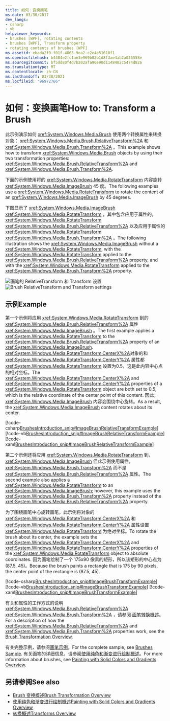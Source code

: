 ```yaml
---
title: 如何：变换画笔
ms.date: 03/30/2017
dev_langs:
- csharp
- vb
helpviewer_keywords:
- brushes [WPF], rotating contents
- brushes [WPF], Transform property
- rotating contents of brushes [WPF]
ms.assetid: ebada2f9-f01f-4863-9ea2-c2e4e51610f1
ms.openlocfilehash: b4484e2fc1ae3e969b02b1d8f3ae4ab2a035558e
ms.sourcegitcommit: bf5dd80f4d7b202afa90e90d1148402c5474d826
ms.translationtype: MT
ms.contentlocale: zh-CN
ms.lasthandoff: 03/30/2021
ms.locfileid: "96972766"
---
```

# <a name="how-to-transform-a-brush"></a><span data-ttu-id="1816d-102">如何：变换画笔</span><span class="sxs-lookup"><span data-stu-id="1816d-102">How to: Transform a Brush</span></span>
<span data-ttu-id="1816d-103">此示例演示如何 <xref:System.Windows.Media.Brush> 使用两个转换属性来转换对象： <xref:System.Windows.Media.Brush.RelativeTransform%2A> 和 <xref:System.Windows.Media.Brush.Transform%2A> 。</span><span class="sxs-lookup"><span data-stu-id="1816d-103">This example shows how to transform <xref:System.Windows.Media.Brush> objects by using their two transformation properties: <xref:System.Windows.Media.Brush.RelativeTransform%2A> and <xref:System.Windows.Media.Brush.Transform%2A>.</span></span>  
  
 <span data-ttu-id="1816d-104">下面的示例使用将的 <xref:System.Windows.Media.RotateTransform> 内容旋转 <xref:System.Windows.Media.ImageBrush> 45 度。</span><span class="sxs-lookup"><span data-stu-id="1816d-104">The following examples use a <xref:System.Windows.Media.RotateTransform> to rotate the content of an <xref:System.Windows.Media.ImageBrush> by 45 degrees.</span></span>  
  
 <span data-ttu-id="1816d-105">下图显示了 <xref:System.Windows.Media.ImageBrush> <xref:System.Windows.Media.RotateTransform> ，其中包含应用于属性的， <xref:System.Windows.Media.RotateTransform> <xref:System.Windows.Media.Brush.RelativeTransform%2A> 以及应用于属性的 <xref:System.Windows.Media.RotateTransform> <xref:System.Windows.Media.Brush.Transform%2A> 。</span><span class="sxs-lookup"><span data-stu-id="1816d-105">The following illustration shows the <xref:System.Windows.Media.ImageBrush> without a <xref:System.Windows.Media.RotateTransform>, with the <xref:System.Windows.Media.RotateTransform> applied to the <xref:System.Windows.Media.Brush.RelativeTransform%2A> property, and with the <xref:System.Windows.Media.RotateTransform> applied to the <xref:System.Windows.Media.Brush.Transform%2A> property.</span></span>  
  
 <span data-ttu-id="1816d-106">![画笔的 RelativeTransform 和 Transform 设置](./media/wcpsdk-graphicsmm-transformandrelativetransform.png "wcpsdk_graphicsmm_transformandrelativetransform")</span><span class="sxs-lookup"><span data-stu-id="1816d-106">![Brush RelativeTransform and Transform settings](./media/wcpsdk-graphicsmm-transformandrelativetransform.png "wcpsdk_graphicsmm_transformandrelativetransform")</span></span>  
  
## <a name="example"></a><span data-ttu-id="1816d-107">示例</span><span class="sxs-lookup"><span data-stu-id="1816d-107">Example</span></span>  
 <span data-ttu-id="1816d-108">第一个示例将应用 <xref:System.Windows.Media.RotateTransform> 到的 <xref:System.Windows.Media.Brush.RelativeTransform%2A> 属性 <xref:System.Windows.Media.ImageBrush> 。</span><span class="sxs-lookup"><span data-stu-id="1816d-108">The first example applies a <xref:System.Windows.Media.RotateTransform> to the <xref:System.Windows.Media.Brush.RelativeTransform%2A> property of an <xref:System.Windows.Media.ImageBrush>.</span></span> <span data-ttu-id="1816d-109"><xref:System.Windows.Media.RotateTransform.CenterX%2A>对象的和 <xref:System.Windows.Media.RotateTransform.CenterY%2A> 属性都 <xref:System.Windows.Media.RotateTransform> 设置为0.5，这是此内容中心点的相对坐标。</span><span class="sxs-lookup"><span data-stu-id="1816d-109">The <xref:System.Windows.Media.RotateTransform.CenterX%2A> and <xref:System.Windows.Media.RotateTransform.CenterY%2A> properties of a <xref:System.Windows.Media.RotateTransform> object are both set to 0.5, which is the relative coordinate of the center point of this content.</span></span> <span data-ttu-id="1816d-110">因此， <xref:System.Windows.Media.ImageBrush> 内容会围绕中心旋转。</span><span class="sxs-lookup"><span data-stu-id="1816d-110">As a result, the <xref:System.Windows.Media.ImageBrush> content rotates about its center.</span></span>  
  
 [!code-csharp[BrushesIntroduction_snip#ImageBrushRelativeTransformExample](~/samples/snippets/csharp/VS_Snippets_Wpf/BrushesIntroduction_snip/CSharp/BrushTransformExample.cs#imagebrushrelativetransformexample)]
 [!code-vb[BrushesIntroduction_snip#ImageBrushRelativeTransformExample](~/samples/snippets/visualbasic/VS_Snippets_Wpf/BrushesIntroduction_snip/visualbasic/brushtransformexample.vb#imagebrushrelativetransformexample)]
 [!code-xaml[BrushesIntroduction_snip#ImageBrushRelativeTransformExample](~/samples/snippets/xaml/VS_Snippets_Wpf/BrushesIntroduction_snip/XAML/BrushTransformExample.xaml#imagebrushrelativetransformexample)]  
  
 <span data-ttu-id="1816d-111">第二个示例还将应用 <xref:System.Windows.Media.RotateTransform> 到， <xref:System.Windows.Media.ImageBrush> 但此示例使用属性， <xref:System.Windows.Media.Brush.Transform%2A> 而不是 <xref:System.Windows.Media.Brush.RelativeTransform%2A> 属性。</span><span class="sxs-lookup"><span data-stu-id="1816d-111">The second example also applies a <xref:System.Windows.Media.RotateTransform> to an <xref:System.Windows.Media.ImageBrush>; however, this example uses the <xref:System.Windows.Media.Brush.Transform%2A> property instead of the <xref:System.Windows.Media.Brush.RelativeTransform%2A> property.</span></span>  
  
 <span data-ttu-id="1816d-112">为了围绕画笔中心旋转画笔，此示例将对象的 <xref:System.Windows.Media.RotateTransform.CenterX%2A> 和 <xref:System.Windows.Media.RotateTransform.CenterY%2A> 属性设置 <xref:System.Windows.Media.RotateTransform> 为绝对坐标。</span><span class="sxs-lookup"><span data-stu-id="1816d-112">To rotate the brush about its center, the example sets the <xref:System.Windows.Media.RotateTransform.CenterX%2A> and <xref:System.Windows.Media.RotateTransform.CenterY%2A> properties of the <xref:System.Windows.Media.RotateTransform> object to absolute coordinates.</span></span> <span data-ttu-id="1816d-113">因为画笔绘制了一个 175x90 像素的矩形，所以该矩形的中心点为 (87.5, 45)。</span><span class="sxs-lookup"><span data-stu-id="1816d-113">Because the brush paints a rectangle that is 175 by 90 pixels, the center point of the rectangle is (87.5, 45).</span></span>  
  
 [!code-csharp[BrushesIntroduction_snip#ImageBrushTransformExample](~/samples/snippets/csharp/VS_Snippets_Wpf/BrushesIntroduction_snip/CSharp/BrushTransformExample.cs#imagebrushtransformexample)]
 [!code-vb[BrushesIntroduction_snip#ImageBrushTransformExample](~/samples/snippets/visualbasic/VS_Snippets_Wpf/BrushesIntroduction_snip/visualbasic/brushtransformexample.vb#imagebrushtransformexample)]
 [!code-xaml[BrushesIntroduction_snip#ImageBrushTransformExample](~/samples/snippets/xaml/VS_Snippets_Wpf/BrushesIntroduction_snip/XAML/BrushTransformExample.xaml#imagebrushtransformexample)]  
  
 <span data-ttu-id="1816d-114">有关和属性的工作方式的说明 <xref:System.Windows.Media.Brush.RelativeTransform%2A> <xref:System.Windows.Media.Brush.Transform%2A> ，请参阅 [画笔转换概述](brush-transformation-overview.md)。</span><span class="sxs-lookup"><span data-stu-id="1816d-114">For a description of how the <xref:System.Windows.Media.Brush.RelativeTransform%2A> and <xref:System.Windows.Media.Brush.Transform%2A> properties work, see the [Brush Transformation Overview](brush-transformation-overview.md).</span></span>  
  
 <span data-ttu-id="1816d-115">有关完整示例，请参阅[画笔示例](https://github.com/Microsoft/WPF-Samples/tree/master/Graphics/Brushes)。</span><span class="sxs-lookup"><span data-stu-id="1816d-115">For the complete sample, see [Brushes Sample](https://github.com/Microsoft/WPF-Samples/tree/master/Graphics/Brushes).</span></span> <span data-ttu-id="1816d-116">有关画笔的详细信息，请参阅[使用纯色和渐变进行绘制概述](painting-with-solid-colors-and-gradients-overview.md)。</span><span class="sxs-lookup"><span data-stu-id="1816d-116">For more information about brushes, see [Painting with Solid Colors and Gradients Overview](painting-with-solid-colors-and-gradients-overview.md).</span></span>  
  
## <a name="see-also"></a><span data-ttu-id="1816d-117">另请参阅</span><span class="sxs-lookup"><span data-stu-id="1816d-117">See also</span></span>

- [<span data-ttu-id="1816d-118">Brush 变换概述</span><span class="sxs-lookup"><span data-stu-id="1816d-118">Brush Transformation Overview</span></span>](brush-transformation-overview.md)
- [<span data-ttu-id="1816d-119">使用纯色和渐变进行绘制概述</span><span class="sxs-lookup"><span data-stu-id="1816d-119">Painting with Solid Colors and Gradients Overview</span></span>](painting-with-solid-colors-and-gradients-overview.md)
- [<span data-ttu-id="1816d-120">转换概述</span><span class="sxs-lookup"><span data-stu-id="1816d-120">Transforms Overview</span></span>](transforms-overview.md)
